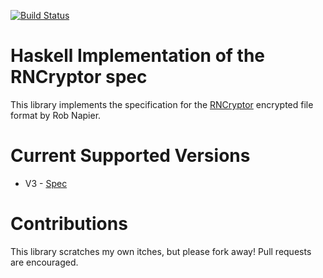[![Build Status](https://travis-ci.org/adinapoli/rncryptor-hs.svg?branch=master)](https://travis-ci.org/adinapoli/rncryptor-hs)

# Haskell Implementation of the RNCryptor spec
This library implements the specification for the [RNCryptor]()
encrypted file format by Rob Napier.

# Current Supported Versions

* V3 - [Spec](https://github.com/RNCryptor/RNCryptor-Spec/blob/master/RNCryptor-Spec-v3.md)


# Contributions
This library scratches my own itches, but please fork away!
Pull requests are encouraged.
